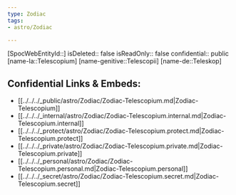 ```yaml
---
type: Zodiac
tags:
- astro/Zodiac

---
```

[SpocWebEntityId::]
isDeleted:: false
isReadOnly:: false
confidential:: public
[name-la::Telescopium]
[name-genitive::Telescopii]
[name-de::Teleskop]


## Confidential Links & Embeds: 
- [[../../../_public/astro/Zodiac/Zodiac-Telescopium.md|Zodiac-Telescopium]] 
- [[../../../_internal/astro/Zodiac/Zodiac-Telescopium.internal.md|Zodiac-Telescopium.internal]] 
- [[../../../_protect/astro/Zodiac/Zodiac-Telescopium.protect.md|Zodiac-Telescopium.protect]] 
- [[../../../_private/astro/Zodiac/Zodiac-Telescopium.private.md|Zodiac-Telescopium.private]] 
- [[../../../_personal/astro/Zodiac/Zodiac-Telescopium.personal.md|Zodiac-Telescopium.personal]] 
- [[../../../_secret/astro/Zodiac/Zodiac-Telescopium.secret.md|Zodiac-Telescopium.secret]] 
